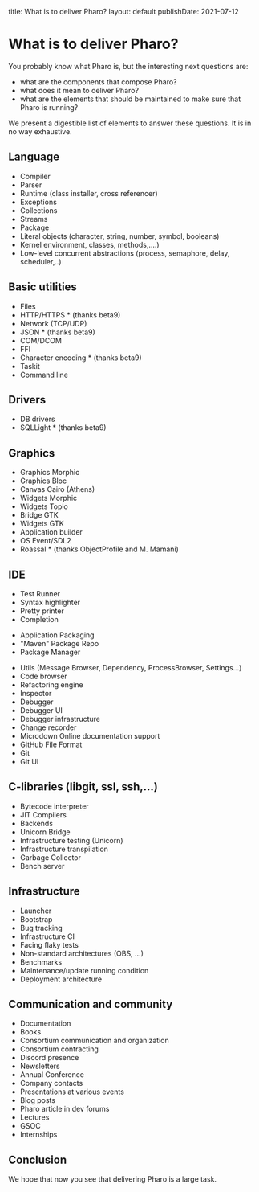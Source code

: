 title: What is to deliver Pharo?
layout: default
publishDate: 2021-07-12

# What is to deliver Pharo?

You probably know what Pharo is, but the interesting next questions are:
- what are the components that compose Pharo?
- what does it mean to deliver Pharo?
- what are the elements that should be maintained to make sure that Pharo is running?  

We present a digestible list of elements to answer these questions. 
It is in no way exhaustive. 

<div class="col-md-9 col-xs-12">

## Language 
- Compiler
- Parser 
- Runtime (class installer, cross referencer) 
- Exceptions
- Collections
- Streams
- Package
- Literal objects (character, string, number, symbol, booleans)
- Kernel  environment, classes, methods,....)
- Low-level concurrent abstractions (process, semaphore, delay, scheduler,..)

## Basic utilities
- Files
- HTTP/HTTPS * (thanks beta9)
- Network (TCP/UDP)
- JSON * (thanks beta9)
- COM/DCOM
- FFI
- Character encoding * (thanks beta9)
- Taskit 
- Command line 

## Drivers
- DB drivers
- SQLLight * (thanks beta9)

## Graphics
- Graphics Morphic
- Graphics Bloc
- Canvas Cairo (Athens)
- Widgets Morphic
- Widgets Toplo
- Bridge GTK
- Widgets GTK
- Application builder
- OS Event/SDL2 
- Roassal * (thanks ObjectProfile and M. Mamani)

## IDE
- Test Runner
- Syntax highlighter
- Pretty printer
- Completion
 + Application Packaging
 + "Maven" Package Repo
 + Package Manager
- Utils (Message Browser, Dependency, ProcessBrowser, Settings…)
- Code browser
- Refactoring engine
- Inspector
- Debugger
- Debugger UI 
- Debugger infrastructure
- Change recorder
- Microdown Online documentation support
- GitHub File Format
- Git
- Git UI


## C-libraries (libgit, ssl, ssh,...)
- Bytecode interpreter
- JIT Compilers
- Backends
- Unicorn Bridge
- Infrastructure testing (Unicorn)
- Infrastructure transpilation
- Garbage Collector
- Bench server

## Infrastructure
- Launcher
- Bootstrap
- Bug tracking
- Infrastructure CI
- Facing flaky tests
- Non-standard architectures (OBS, …)
- Benchmarks
- Maintenance/update running condition
- Deployment architecture

## Communication and community
- Documentation
- Books
- Consortium communication and organization
- Consortium contracting
- Discord presence
- Newsletters
- Annual Conference
- Company contacts
- Presentations at various events
- Blog posts
- Pharo article in dev forums
- Lectures
- GSOC
- Internships


## Conclusion

We hope that now you see that delivering Pharo is a large task.





